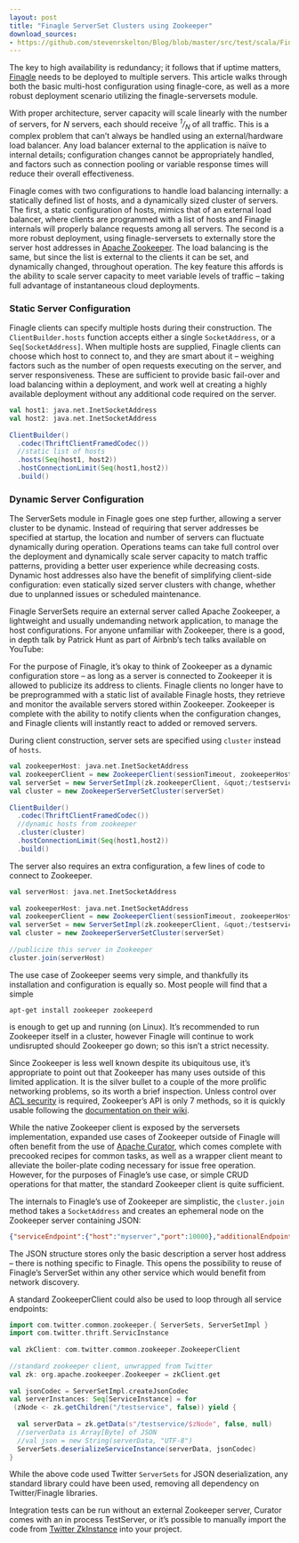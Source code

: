```yaml
---
layout: post
title: "Finagle ServerSet Clusters using Zookeeper"
download_sources:
- https://github.com/stevenrskelton/Blog/blob/master/src/test/scala/FinagleServersetClustersUsingZookeeperSpec.scala
---
```


The key to high availability is redundancy; it follows that if uptime matters, [Finagle](http://twitter.github.io/finagle/) needs to be deployed to multiple servers. This article walks through both the basic multi-host configuration using finagle-core, as well as a more robust deployment scenario utilizing the finagle-serversets module.

With proper architecture, server capacity will scale linearly with the number of servers, for <em>N</em> servers, each should receive <em><sup>1</sup>/<sub>N</sub></em> of all traffic. This is a complex problem that can’t always be handled using an external/hardware load balancer. Any load balancer external to the application is naïve to internal details; configuration changes cannot be appropriately handled, and factors such as connection pooling or variable response times will reduce their overall effectiveness.

Finagle comes with two configurations to handle load balancing internally: a statically defined list of hosts, and a dynamically sized cluster of servers. The first, a static configuration of hosts, mimics that of an external load balancer, where clients are programmed with a list of hosts and Finagle internals will properly balance requests among all servers. The second is a more robust deployment, using finagle-serversets to externally store the server host addresses in [Apache Zookeeper](http://zookeeper.apache.org/). The load balancing is the same, but since the list is external to the clients it can be set, and dynamically changed, throughout operation. The key feature this affords is the ability to scale server capacity to meet variable levels of traffic – taking full advantage of instantaneous cloud deployments.

### Static Server Configuration

Finagle clients can specify multiple hosts during their construction. The `ClientBuilder.hosts` function accepts either a single `SocketAddress`, or a `Seq[SocketAddress]`. When multiple hosts are supplied, Finagle clients can choose which host to connect to, and they are smart about it – weighing factors such as the number of open requests executing on the server, and server responsiveness. These are sufficient to provide basic fail-over and load balancing within a deployment, and work well at creating a highly available deployment without any additional code required on the server.

```scala
val host1: java.net.InetSocketAddress
val host2: java.net.InetSocketAddress
 
ClientBuilder()
  .codec(ThriftClientFramedCodec())
  //static list of hosts
  .hosts(Seq(host1, host2))
  .hostConnectionLimit(Seq(host1,host2))
  .build()
```

### Dynamic Server Configuration

The ServerSets module in Finagle goes one step further, allowing a server cluster to be dynamic. Instead of requiring that server addresses be specified at startup, the location and number of servers can fluctuate dynamically during operation. Operations teams can take full control over the deployment and dynamically scale server capacity to match traffic patterns, providing a better user experience while decreasing costs. Dynamic host addresses also have the benefit of simplifying client-side configuration: even statically sized server clusters with change, whether due to unplanned issues or scheduled maintenance.

Finagle ServerSets require an external server called Apache Zookeeper, a lightweight and usually undemanding network application, to manage the host configurations. For anyone unfamiliar with Zookeeper, there is a good, in depth talk by Patrick Hunt as part of Airbnb’s tech talks available on YouTube:



For the purpose of Finagle, it’s okay to think of Zookeeper as a dynamic configuration store – as long as a server is connected to Zookeeper it is allowed to publicize its address to clients. Finagle clients no longer have to be preprogrammed with a static list of available Finagle hosts, they retrieve and monitor the available servers stored within Zookeeper. Zookeeper is complete with the ability to notify clients when the configuration changes, and Finagle clients will instantly react to added or removed servers.

During client construction, server sets are specified using `cluster` instead of `hosts`.

```scala
val zookeeperHost: java.net.InetSocketAddress
val zookeeperClient = new ZookeeperClient(sessionTimeout, zookeeperHost)
val serverSet = new ServerSetImpl(zk.zookeeperClient, &quot;/testservice&quot;)
val cluster = new ZookeeperServerSetCluster(serverSet)
 
ClientBuilder()
  .codec(ThriftClientFramedCodec())
  //dynamic hosts from zookeeper
  .cluster(cluster)
  .hostConnectionLimit(Seq(host1,host2))
  .build()
```

The server also requires an extra configuration, a few lines of code to connect to Zookeeper.

```scala
val serverHost: java.net.InetSocketAddress
 
val zookeeperHost: java.net.InetSocketAddress
val zookeeperClient = new ZookeeperClient(sessionTimeout, zookeeperHost)
val serverSet = new ServerSetImpl(zk.zookeeperClient, &quot;/testservice&quot;)
val cluster = new ZookeeperServerSetCluster(serverSet)
 
//publicize this server in Zookeeper
cluster.join(serverHost)
```

The use case of Zookeeper seems very simple, and thankfully its installation and configuration is equally so. Most people will find that a simple

```
apt-get install zookeeper zookeeperd
```

is enough to get up and running (on Linux). It’s recommended to run Zookeeper itself in a cluster, however Finagle will continue to work undisrupted should Zookeeper go down; so this isn’t a strict necessity.

Since Zookeeper is less well known despite its ubiquitous use, it’s appropriate to point out that Zookeeper has many uses outside of this limited application. It is the silver bullet to a couple of the more prolific networking problems, so its worth a brief inspection. Unless control over [ACL security](http://en.wikipedia.org/wiki/Access_control_list) is required, Zookeeper’s API is only 7 methods, so it is quickly usable following the [documentation on their wiki](https://cwiki.apache.org/confluence/display/ZOOKEEPER/Index).

While the native Zookeeper client is exposed by the serversets implementation, expanded use cases of Zookeeper outside of Finagle will often benefit from the use of [Apache Curator](http://curator.incubator.apache.org/), which comes complete with precooked recipes for common tasks, as well as a wrapper client meant to alleviate the boiler-plate coding necessary for issue free operation. However, for the purposes of Finagle’s use case, or simple CRUD operations for that matter, the standard Zookeeper client is quite sufficient.

The internals to Finagle’s use of Zookeeper are simplistic, the `cluster.join` method takes a `SocketAddress` and creates an ephemeral node on the Zookeeper server containing JSON:

```json
{"serviceEndpoint":{"host":"myserver","port":10000},"additionalEndpoints":{},"status":"ALIVE"}
```

The JSON structure stores only the basic description a server host address – there is nothing specific to Finagle. This opens the possibility to reuse of Finagle’s ServerSet within any other service which would benefit from network discovery.

A standard ZookeeperClient could also be used to loop through all service endpoints:

```scala
import com.twitter.common.zookeeper.{ ServerSets, ServerSetImpl }
import com.twitter.thrift.ServicInstance
 
val zkClient: com.twitter.common.zookeeper.ZookeeperClient
 
//standard zookeeper client, unwrapped from Twitter
val zk: org.apache.zookeeper.Zookeeper = zkClient.get
 
val jsonCodec = ServerSetImpl.createJsonCodec
val serverInstances: Seq[ServiceInstance] = for
 (zNode <- zk.getChildren("/testservice", false)) yield {
 
  val serverData = zk.getData(s"/testservice/$zNode", false, null)
  //serverData is Array[Byte] of JSON
  //val json = new String(serverData, "UTF-8")
  ServerSets.deserializeServiceInstance(serverData, jsonCodec)
}
```

While the above code used Twitter `ServerSets` for JSON deserialization, any standard library could have been used, removing all dependency on Twitter/Finagle libraries.

Integration tests can be run without an external Zookeeper server, Curator comes with an in process TestServer, or it’s possible to manually import the code from [Twitter ZkInstance](https://github.com/twitter/finagle/blob/master/finagle-serversets/src/test/scala/com/twitter/finagle/zookeeper/ZkInstance.scala) into your project.

